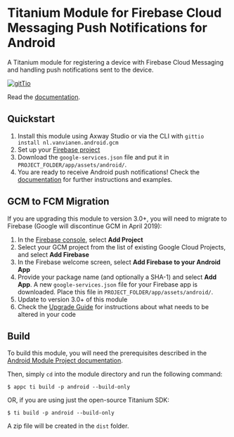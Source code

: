 # Titanium Module for Firebase Cloud Messaging Push Notifications for Android #

A Titanium module for registering a device with Firebase Cloud Messaging and handling push notifications sent to the device.

[![gitTio](http://gitt.io/badge.png)](http://gitt.io/component/nl.vanvianen.android.gcm)

Read the [documentation](https://github.com/morinel/gcmpush/blob/master/documentation/index.md).

## Quickstart

1. Install this module using Axway Studio or via the CLI with `gittio install nl.vanvianen.android.gcm`
2. Set up your [Firebase project](https://console.firebase.google.com/)
3. Download the `google-services.json` file and put it in `PROJECT_FOLDER/app/assets/android/`.
4. You are ready to receive Android push notifications! Check the [documentation](https://github.com/morinel/gcmpush/blob/master/documentation/index.md) for further instructions and examples.

## GCM to FCM Migration

If you are upgrading this module to version 3.0+, you will need to migrate to Firebase (Google will discontinue GCM in April 2019):

1. In the [Firebase console](https://console.firebase.google.com/), select __Add Project__
2. Select your GCM project from the list of existing Google Cloud Projects, and select __Add Firebase__
3. In the Firebase welcome screen, select __Add Firebase to your Android App__
4. Provide your package name (and optionally a SHA-1) and select __Add App__. A new `google-services.json` file for your Firebase app is downloaded. Place this file in `PROJECT_FOLDER/app/assets/android/`.
5. Update to version 3.0+ of this module
6. Check the [Upgrade Guide](https://github.com/morinel/gcmpush/blob/master/documentation/index.md#version-3-upgrade-guide) for instructions about what needs to be altered in your code

## Build

To build this module, you will need the prerequisites described in the [Android Module Project documentation](https://docs.appcelerator.com/platform/latest/#!/guide/Android_Module_Project).

Then, simply `cd` into the module directory and run the following command:

```
$ appc ti build -p android --build-only
```

OR, if you are using just the open-source Titanium SDK:

```
$ ti build -p android --build-only
```

A zip file will be created in the `dist` folder.
